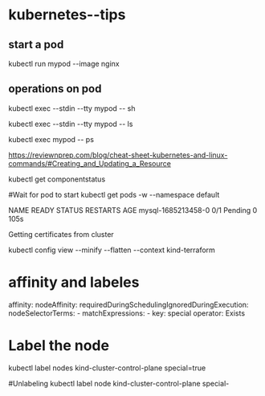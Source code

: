 # kubernetes--tips

## start a pod 
kubectl run mypod --image nginx

## operations on pod
kubectl exec --stdin --tty mypod -- sh

kubectl exec --stdin --tty mypod -- ls

kubectl exec  mypod -- ps 

https://reviewnprep.com/blog/cheat-sheet-kubernetes-and-linux-commands/#Creating_and_Updating_a_Resource

kubectl get componentstatus


#Wait for pod to start 
kubectl get pods -w --namespace default

NAME                 READY   STATUS    RESTARTS   AGE
mysql-1685213458-0   0/1     Pending   0          105s


Getting certificates from cluster 

kubectl config view --minify --flatten --context kind-terraform


# affinity and labeles 

affinity:
    nodeAffinity:
      requiredDuringSchedulingIgnoredDuringExecution:
        nodeSelectorTerms:
          - matchExpressions:
              - key: special
                operator: Exists
                
                
# Label the node 
kubectl label nodes kind-cluster-control-plane  special=true

#Unlabeling 
kubectl label node kind-cluster-control-plane special-



